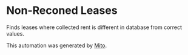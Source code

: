 
# Non-Reconed Leases

Finds leases where collected rent is different in database from correct values.

This automation was generated by [Mito](https://trymito.io).
